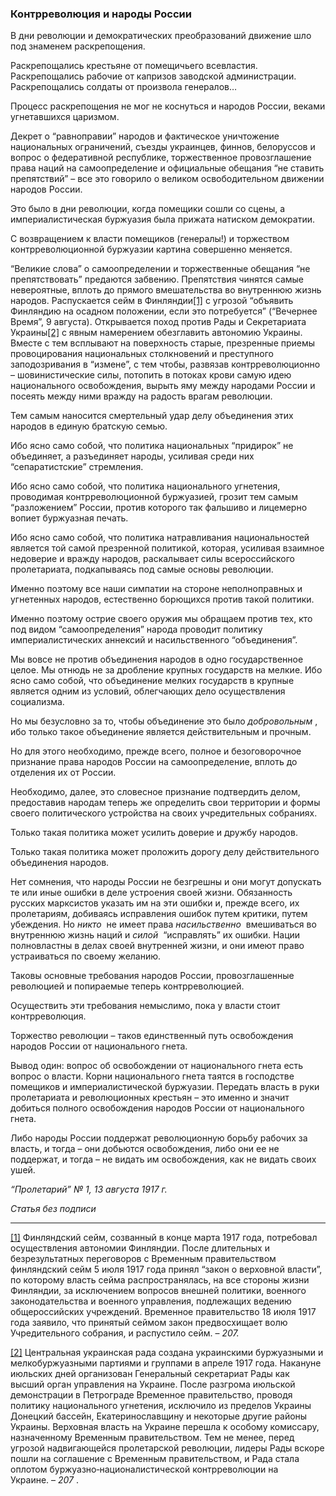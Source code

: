### Контрреволюция и народы России

В дни революции и демократических преобразований движение шло под знаменем раскрепощения.

Раскрепощались крестьяне от помещичьего всевластия. Раскрепощались рабочие от капризов заводской администрации. Раскрепощались солдаты от произвола генералов…

Процесс раскрепощения не мог не коснуться и народов России, веками угнетавшихся царизмом.

Декрет о “равноправии” народов и фактическое уничтожение национальных ограничений, съезды украинцев, финнов, белоруссов и вопрос о федеративной республике, торжественное провозглашение права наций на самоопределение и официальные обещания “не ставить препятствий” – все это говорило о великом освободительном движении народов России.

Это было в дни революции, когда помещики сошли со сцены, а империалистическая буржуазия была прижата натиском демократии.

С возвращением к власти помещиков (генералы!) и торжеством контрреволюционной буржуазии картина совершенно меняется.

“Великие слова” о самоопределении и торжественные обещания “не препятствовать” предаются забвению. Препятствия чинятся самые невероятные, вплоть до прямого вмешательства во внутреннюю жизнь народов. Распускается сейм в Финляндии[[1]](#_ftn1) с угрозой “объявить Финляндию на осадном положении, если это потребуется” (“Вечернее Время”, 9 августа). Открывается поход против Рады и Секретариата Украины[[2]](#_ftn2) с явным намерением обезглавить автономию Украины. Вместе с тем всплывают на поверхность старые, презренные приемы провоцирования национальных столкновений и преступного заподозривания в “измене”, с тем чтобы, развязав контрреволюционно – шовинистические силы, потопить в потоках крови самую идею национального освобождения, вырыть яму между народами России и посеять между ними вражду на радость врагам революции.

Тем самым наносится смертельный удар делу объединения этих народов в единую братскую семью.

Ибо ясно само собой, что политика национальных “придирок” не объединяет, а разъединяет народы, усиливая среди них “сепаратистские” стремления.

Ибо ясно само собой, что политика национального угнетения, проводимая контрреволюционной буржуазией, грозит тем самым “разложением” России, против которого так фальшиво и лицемерно вопиет буржуазная печать.

Ибо ясно само собой, что политика натравливания национальностей является той самой презренной политикой, которая, усиливая взаимное недоверие и вражду народов, раскалывает силы всероссийского пролетариата, подкапываясь под самые основы революции.

Именно поэтому все наши симпатии на стороне неполноправных и угнетенных народов, естественно борющихся против такой политики.

Именно поэтому острие своего оружия мы обращаем против тех, кто под видом “самоопределения” народа проводит политику империалистических аннексий и насильственного “объединения”.

Мы вовсе не против объединения народов в одно государственное целое. Мы отнюдь не за дробление крупных государств на мелкие. Ибо ясно само собой, что объединение мелких государств в крупные является одним из условий, облегчающих дело осуществления социализма.

Но мы безусловно за то, чтобы объединение это было _добровольным_ , ибо только такое объединение является действительным и прочным.

Но для этого необходимо, прежде всего, полное и безоговорочное признание права народов России на самоопределение, вплоть до отделения их от России.

Необходимо, далее, это словесное признание подтвердить делом, предоставив народам теперь же определить свои территории и формы своего политического устройства на своих учредительных собраниях.

Только такая политика может усилить доверие и дружбу народов.

Только такая политика может проложить дорогу делу действительного объединения народов.

Нет сомнения, что народы России не безгрешны и они могут допускать те или иные ошибки в деле устроения своей жизни. Обязанность русских марксистов указать им на эти ошибки и, прежде всего, их пролетариям, добиваясь исправления ошибок путем критики, путем убеждения. Но _никто_  не имеет права _насильственно_  вмешиваться во внутреннюю жизнь наций и _силой_  “исправлять” их ошибки. Нации полновластны в делах своей внутренней жизни, и они имеют право устраиваться по своему желанию.

Таковы основные требования народов России, провозглашенные революцией и попираемые теперь контрреволюцией.

Осуществить эти требования немыслимо, пока у власти стоит контрреволюция.

Торжество революции – таков единственный путь освобождения народов России от национального гнета.

Вывод один: вопрос об освобождении от национального гнета есть вопрос о власти. Корни национального гнета таятся в господстве помещиков и империалистической буржуазии. Передать власть в руки пролетариата и революционных крестьян – это именно и значит добиться полного освобождения народов России от национального гнета.

Либо народы России поддержат революционную борьбу рабочих за власть, и тогда – они добьются освобождения, либо они ее не поддержат, и тогда – не видать им освобождения, как не видать своих ушей.

_“Пролетарий” №_ _1, 13 августа 1917_ _г._

_Статья без подписи_

  

---

[[1]](#_ftnref1) Финляндский сейм, созванный в конце марта 1917 года, потребовал осуществления автономии Финляндии. После длительных и безрезультатных переговоров с Временным правительством финляндский сейм 5 июля 1917 года принял “закон о верховной власти”, по которому власть сейма распространялась, на все стороны жизни Финляндии, за исключением вопросов внешней политики, военного законодательства и военного управления, подлежащих ведению общероссийских учреждений. Временное правительство 18 июля 1917 года заявило, что принятый сеймом закон предвосхищает волю Учредительного собрания, и распустило сейм. – _207._

[[2]](#_ftnref2) Центральная украинская рада создана украинскими буржуазными и мелкобуржуазными партиями и группами в апреле 1917 года. Накануне июльских дней организован Генеральный секретариат Рады как высший орган управления на Украине. После разгрома июльской демонстрации в Петрограде Временное правительство, проводя политику национального угнетения, исключило из пределов Украины Донецкий бассейн, Екатеринославщину и некоторые другие районы Украины. Верховная власть на Украине перешла к особому комиссару, назначенному Временным правительством. Тем не менее, перед угрозой надвигающейся пролетарской революции, лидеры Рады вскоре пошли на соглашение с Временным правительством, и Рада стала оплотом буржуазно‑националистической контрреволюции на Украине. – _207_ .